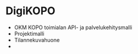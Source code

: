 # DigiKOPO

* OKM KOPO toimialan API- ja palvelukehitysmalli 
* Projektimalli
* Tilannekuvahuone
* 

